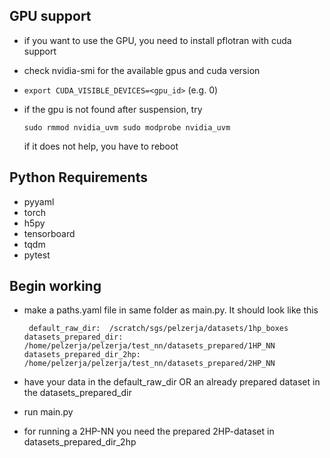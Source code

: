 ## GPU support
- if you want to use the GPU, you need to install pflotran with cuda support
- check nvidia-smi for the available gpus and cuda version
- `export CUDA_VISIBLE_DEVICES=<gpu_id>` (e.g. 0)
- if the gpu is not found after suspension, try

    `sudo rmmod nvidia_uvm
    sudo modprobe nvidia_uvm`

    if it does not help, you have to reboot

## Python Requirements
- pyyaml
- torch
- h5py
- tensorboard
- tqdm
- pytest

## Begin working
- make a paths.yaml file in same folder as main.py. It should look like this

    ` default_raw_dir:  /scratch/sgs/pelzerja/datasets/1hp_boxes
    datasets_prepared_dir: /home/pelzerja/pelzerja/test_nn/datasets_prepared/1HP_NN
    datasets_prepared_dir_2hp: /home/pelzerja/pelzerja/test_nn/datasets_prepared/2HP_NN`

- have your data in the default_raw_dir OR an already prepared dataset in the datasets_prepared_dir

- run main.py

- for running a 2HP-NN you need the prepared 2HP-dataset in datasets_prepared_dir_2hp
